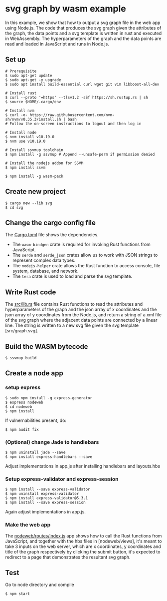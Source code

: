 # svg graph by wasm example

In this example, we show that how to output a svg graph file in the web app using Node.js. The code that produces the 
svg graph given the attributes of the graph, the data points and a svg template is written in rust and 
executed in WebAssembly. The hyperparameters of the graph and the data points are read and loaded in 
JavaScript and runs in Node.js. 

## Set up

```
# Prerequisite
$ sudo apt-get update
$ sudo apt-get -y upgrade
$ sudo apt install build-essential curl wget git vim libboost-all-dev

# Install rust
$ curl --proto '=https' --tlsv1.2 -sSf https://sh.rustup.rs | sh
$ source $HOME/.cargo/env

# Install nvm
$ curl -o- https://raw.githubusercontent.com/nvm-sh/nvm/v0.35.3/install.sh | bash
# Follow the on-screen instructions to logout and then log in

# Install node
$ nvm install v10.19.0
$ nvm use v10.19.0

# Install ssvmup toolchain
$ npm install -g ssvmup # Append --unsafe-perm if permission denied

# Install the nodejs addon for SSVM
$ npm install ssvm

$ npm install -g wasm-pack
```

## Create new project

```
$ cargo new --lib svg
$ cd svg
```

## Change the cargo config file

The [Cargo.toml](Cargo.toml) file shows the dependencies.

* The `wasm-bindgen` crate is required for invoking Rust functions from JavaScript. 
* The `serde` and `serde_json` crates allow us to work with JSON strings to represent complex data types. 
* The `nodejs-helper` crate allows the Rust function to access console, file system, database, and network.
* The `tera` crate is used to load and parse the svg template.

## Write Rust code

The [src/lib.rs](src/lib.rs) file contains Rust functions to read the attributes and hyperparameters of the graph and the json array of x coordinates and the json array of y coordinates from the Node.js, and return a string of a xml file of the svg graph where the adjacent data points are connected by a linear line. The string is written to a new svg file given the svg template [src/graph.svg].

## Build the WASM bytecode

```
$ ssvmup build
```

## Create a node app

### setup express
```
$ sudo npm install -g express-generator
$ express nodeweb
$ cd nodeweb
$ npm install
```

If vulnernabilities present, do:
```
$ npm audit fix
```

### (Optional) change Jade to handlebars
```
$ npm uninstall jade --save
$ npm install express-handlebars --save
```
Adjust implementations in app.js after installing handlebars and layouts.hbs

### Setup express-validator and express-session

```
$ npm install --save express-validator
$ npm uninstall express-validator
$ npm install express-validator@5.3.1
$ npm install --save express-session
```
Again adjust implementations in app.js.

### Make the web app

The [nodeweb/routes/index.js](nodeweb/routes/index.js) app shows how to call the Rust functions from JavaScript, and together with the hbs files in [nodeweb/views], it's meant to take 3 inputs on the web server, which are x coordinates, y coordinates and title of the graph respectively by clicking the submit button, it's expected to redirect to a page that demonstrates the resultant svg graph.


## Test

Go to node directory and compile
```
$ npm start
```


